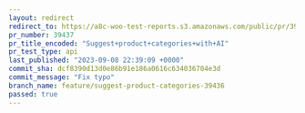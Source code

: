 ```yaml
---
layout: redirect
redirect_to: https://a8c-woo-test-reports.s3.amazonaws.com/public/pr/39437/api/index.html
pr_number: 39437
pr_title_encoded: "Suggest+product+categories+with+AI"
pr_test_type: api
last_published: "2023-09-08 22:39:09 +0000"
commit_sha: dcf8390d13d0e86b91e186a0616c634036704e3d
commit_message: "Fix typo"
branch_name: feature/suggest-product-categories-39436
passed: true
---
```

